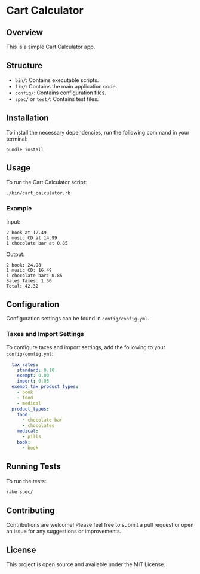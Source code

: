 # Cart Calculator

## Overview

This is a simple Cart Calculator app.

## Structure

- `bin/`: Contains executable scripts.
- `lib/`: Contains the main application code.
- `config/`: Contains configuration files.
- `spec/` or `test/`: Contains test files.

## Installation

To install the necessary dependencies, run the following command in your terminal:

```
bundle install
```

## Usage

To run the Cart Calculator script:

```sh
./bin/cart_calculator.rb
```

### Example

Input:
```
2 book at 12.49
1 music CD at 14.99
1 chocolate bar at 0.85
```

Output:
```
2 book: 24.98
1 music CD: 16.49
1 chocolate bar: 0.85
Sales Taxes: 1.50
Total: 42.32
```

## Configuration

Configuration settings can be found in `config/config.yml`.

### Taxes and Import Settings

To configure taxes and import settings, add the following to your `config/config.yml`:

```yaml
  tax_rates:
    standard: 0.10
    exempt: 0.00
    import: 0.05
  exempt_tax_product_types:
    - book
    - food
    - medical
  product_types:
    food:
      - chocolate bar
      - chocolates
    medical:
      - pills
    book:
      - book
```

## Running Tests

To run the tests:

```sh
rake spec/
```

## Contributing

Contributions are welcome! Please feel free to submit a pull request or open an issue for any suggestions or improvements.

## License

This project is open source and available under the MIT License.